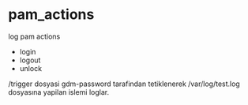 # pam_actions
log pam actions
- login
- logout
- unlock

/trigger dosyasi gdm-password tarafindan tetiklenerek /var/log/test.log dosyasına yapilan islemi loglar.
